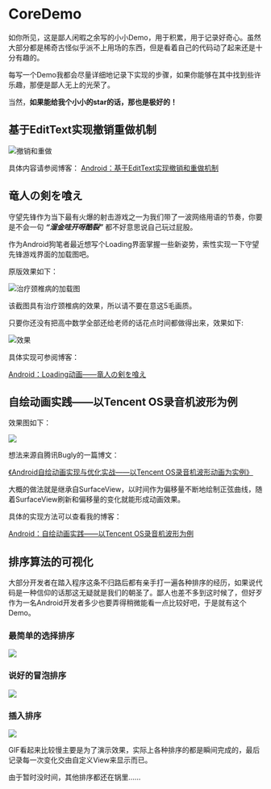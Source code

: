 # CoreDemo

如你所见，这是鄙人闲暇之余写的小小Demo，用于积累，用于记录好奇心。虽然大部分都是稀奇古怪似乎派不上用场的东西，但是看着自己的代码动了起来还是十分有趣的。

每写一个Demo我都会尽量详细地记录下实现的步骤，如果你能够在其中找到些许乐趣，那便是鄙人无上的光荣了。

当然，**如果能给我个小小的star的话，那也是极好的！**

## 基于EditText实现撤销重做机制
![撤销和重做](./doc/img/UndoAndRedo.gif)

具体内容请参阅博客：
[Android：基于EditText实现撤销和重做机制](http://blog.csdn.net/DrkCore/article/details/53440392)

## 竜人の剣を喰え
守望先锋作为当下最有火爆的射击游戏之一为我们带了一波网络用语的节奏，你要是不会一句 ***“溜金哇开呀酷裂”*** 都不好意思说自己玩过屁股。

作为Android狗笔者最近想写个Loading界面掌握一些新姿势，索性实现一下守望先锋游戏界面的加载图吧。

原版效果如下：

![治疗颈椎病的加载图](./doc/img/OverWatcherLoading.gif)

该截图具有治疗颈椎病的效果，所以请不要在意这5毛画质。

只要你还没有把高中数学全部还给老师的话花点时间都做得出来，效果如下:

![效果](./doc/img/OverWatch.gif)

具体实现可参阅博客：

[Android：Loading动画——竜人の剣を喰え](http://blog.csdn.net/drkcore/article/details/52664088)

## 自绘动画实践——以Tencent OS录音机波形为例
效果图如下：

![](./doc/img/wave.gif)

想法来源自腾讯Bugly的一篇博文：

[《Android自绘动画实现与优化实战——以Tencent OS录音机波形动画为实例》](http://mp.weixin.qq.com/s?__biz=MzA3NTYzODYzMg==&mid=2653577211&idx=1&sn=2619c7df79f675e45e87891b7eb17669&scene=4#wechat_redirect)

大概的做法就是继承自SurfaceView，以时间作为偏移量不断地绘制正弦曲线，随着SurfaceView刷新和偏移量的变化就能形成动画效果。

具体的实现方法可以查看我的博客：

[Android：自绘动画实践——以Tencent OS录音机波形为例](http://blog.csdn.net/drkcore/article/details/51822818)

## 排序算法的可视化
大部分开发者在踏入程序这条不归路后都有亲手打一遍各种排序的经历，如果说代码是一种信仰的话那这无疑就是我们的朝圣了。鄙人也差不多到这时候了，但好歹作为一名Android开发者多少也要弄得稍微能看一点比较好吧，于是就有这个Demo。

### 最简单的选择排序
![](./doc/img/ChoseSort.gif)

### 说好的冒泡排序
![](./doc/img/BubbleSort.gif)

### 插入排序
![](./doc/img/InsertSort.gif)

GIF看起来比较慢主要是为了演示效果，实际上各种排序的都是瞬间完成的，最后记录每一次变化交由自定义View来显示而已。

由于暂时没时间，其他排序都还在锅里……

